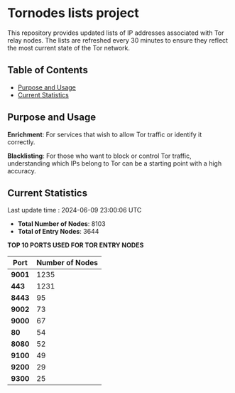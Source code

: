 # Tornodes lists project

This repository provides updated lists of IP addresses associated with Tor relay nodes. The lists are refreshed every 30 minutes to ensure they reflect the most current state of the Tor network.

## Table of Contents

- [Purpose and Usage](#purpose-and-usage)
- [Current Statistics](#current-statistics)


## Purpose and Usage

**Enrichment**: For services that wish to allow Tor traffic or identify it correctly.

**Blacklisting**: For those who want to block or control Tor traffic, understanding which IPs belong to Tor can be a starting point with a high accuracy.

## Current Statistics

Last update time : 2024-06-09 23:00:06 UTC

- **Total Number of Nodes**: 8103
- **Total of Entry Nodes**: 3644

**TOP 10 PORTS USED FOR TOR ENTRY NODES**

| **Port** | **Number of Nodes** |
|------|-----------------|
| **9001**   | 1235  |
| **443**   | 1231  |
| **8443**   | 95  |
| **9002**   | 73  |
| **9000**   | 67  |
| **80**   | 54  |
| **8080**   | 52  |
| **9100**   | 49  |
| **9200**   | 29  |
| **9300**   | 25  |

